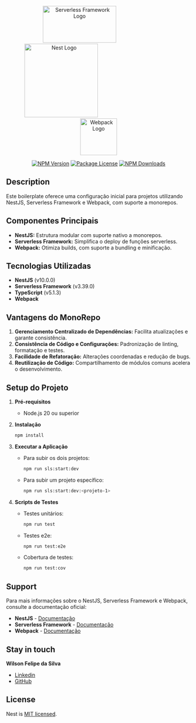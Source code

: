 
<p align="center">
  <a href="https://www.serverless.com/" target="blank"><img src="https://cdn.prod.website-files.com/60acbb950c4d6606963e1fed/60acbb950c4d66854e3e2013_logo%20serverless%20dark.svg" width="200" height="100" alt="Serverless Framework Logo" /></a>
  <img width="100"/>
  <a href="http://nestjs.com/" target="blank"><img src="https://nestjs.com/img/logo-small.svg" width="200" alt="Nest Logo" /></a>
  <img width="200"/>
  <a href="https://webpack.js.org/" target="blank"><img src="https://webpack.js.org/assets/icon-square-big.svg" width="100" alt="Webpack Logo" /></a>
</p>

<p align="center">
  <a href="https://www.npmjs.com/~nestjscore" target="_blank"><img src="https://img.shields.io/npm/v/@nestjs/core.svg" alt="NPM Version" /></a>
  <a href="https://www.npmjs.com/~nestjscore" target="_blank"><img src="https://img.shields.io/npm/l/@nestjs/core.svg" alt="Package License" /></a>
  <a href="https://www.npmjs.com/~nestjscore" target="_blank"><img src="https://img.shields.io/npm/dm/@nestjs/common.svg" alt="NPM Downloads" /></a>
  
</p>

## Description

Este boilerplate oferece uma configuração inicial para projetos utilizando NestJS, Serverless Framework e Webpack, com suporte a monorepos.

## Componentes Principais

- **NestJS:** Estrutura modular com suporte nativo a monorepos.
- **Serverless Framework:** Simplifica o deploy de funções serverless.
- **Webpack:** Otimiza builds, com suporte a bundling e minificação.

## Tecnologias Utilizadas

- **NestJS** (v10.0.0)
- **Serverless Framework** (v3.39.0)
- **TypeScript** (v5.1.3)
- **Webpack**


## Vantagens do MonoRepo

1. **Gerenciamento Centralizado de Dependências:** Facilita atualizações e garante consistência.
2. **Consistência de Código e Configurações:** Padronização de linting, formatação e testes.
3. **Facilidade de Refatoração:** Alterações coordenadas e redução de bugs.
4. **Reutilização de Código:** Compartilhamento de módulos comuns acelera o desenvolvimento.

## Setup do Projeto

1. **Pré-requisitos**
   - Node.js 20 ou superior

2. **Instalação**
   ```bash
   npm install
   ```

3. **Executar a Aplicação**
   - Para subir os dois projetos:
     ```bash
     npm run sls:start:dev
     ```
   - Para subir um projeto específico:
     ```bash
     npm run sls:start:dev:<projeto-1>
     ```

4. **Scripts de Testes**
   - Testes unitários:
     ```bash
     npm run test
     ```
   - Testes e2e:
     ```bash
     npm run test:e2e
     ```
   - Cobertura de testes:
     ```bash
     npm run test:cov
     ```

## Support

Para mais informações sobre o NestJS, Serverless Framework e Webpack, consulte a documentação oficial:
* **NestJS** - [Documentação](https://docs.nestjs.com/)
* **Serverless Framework** - [Documentação](https://www.serverless.com/framework/docs/)
* **Webpack** - [Documentação](https://webpack.js.org/concepts/)

## Stay in touch 

**Wilson Felipe da Silva**
  - [Linkedin](https://www.linkedin.com/in/wilson-felipe-silva/)
  - [GitHub](https://github.com/Wfelipe2011)

## License

Nest is [MIT licensed](LICENSE).

